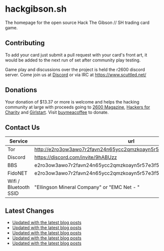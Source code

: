 # hackgibson.sh
The homepage for the open source Hack The Gibson // SH trading card game.


## Contributing

To add your card just submit a pull request with your card's front art, it would be added to the next run of set after community play testing.

Game play and discussions over the project is held the r2600 discord server. Come join us at [Discord](https://discord.com/invite/9hABUzz) or via IRC at https://www.scuttled.net/


## Donations

Your donation of $13.37 or more is welcome and helps the hacking community at large with proceeds going to [2600 Magazine](https://2600.com/), [Hackers for Charity](https://hackersforcharity.org) and [Girlstart](https://girlstart.org).  Visit [buymeacoffee](https://www.buymeacoffee.com/hackgibson.sh) to donate.


## Contact Us

Service | url
-|-
Tor | http://e2ro3ow3awo7r2favn24n65ycc2qmzkoayn5r57e3f56nvjwdcgg32ad.onion
Discord | https://discord.com/invite/9hABUzz
BBS | e2ro3ow3awo7r2favn24n65ycc2qmzkoayn5r57e3f56nvjwdcgg32ad.onion:23
FidoNET | e2ro3ow3awo7r2favn24n65ycc2qmzkoayn5r57e3f56nvjwdcgg32ad.onion:24554
Wifi / Bluetooth SSID | "Ellingson Mineral Company" or "EMC Net - <fidonet address>"

## Latest Changes
<!-- BLOG-POST-LIST:START -->
- [Updated with the latest blog posts](https://github.com/DFW2600/hackgibson.sh/commit/cb51a344d26e0214d941329e6bdcd6cf6f65c145)
- [Updated with the latest blog posts](https://github.com/DFW2600/hackgibson.sh/commit/d2c2ca8efd6481396731933b54071ee29a943970)
- [Updated with the latest blog posts](https://github.com/DFW2600/hackgibson.sh/commit/b5a6e611959fd3b7d1fd3a6c426c97956be84ebd)
- [Updated with the latest blog posts](https://github.com/DFW2600/hackgibson.sh/commit/20a488f532c9eb88968ec1fd72c5a10632d86701)
- [Updated with the latest blog posts](https://github.com/DFW2600/hackgibson.sh/commit/2c33265ead2f6c8ec080a3586f58e2828ab5352b)
<!-- BLOG-POST-LIST:END -->
